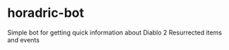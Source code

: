 # horadric-bot
Simple bot for getting quick information about Diablo 2 Resurrected items and events
